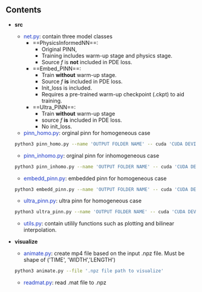 ## Contents 
 - **src**
    - <font color="#1936C9">net.py</font>: contain three model classes 
        - ==PhysicsInformedNN==: 
            - Original PINN, 
            - Training includes warm-up stage and physics stage. 
            - Source *f* is **not** included in PDE loss. 
        - ==Embed_PINN==: 
            - Train **without** warm-up stage.
            - Source *f* **is** included in PDE loss.
            - Init_loss is included. 
            - Requires a pre-trained warm-up checkpoint (.ckpt) to aid training.
        - ==Ultra_PINN==: 
            - Train **without** warm-up stage
            - source *f* **is** included in PDE loss. 
            - No init_loss.
    - <font color="#1936C9">pinn_homo.py</font>: orginal pinn for homogeneous case
    ```bash
    python3 pinn_homo.py --name 'OUTPUT FOLDER NAME' -- cuda 'CUDA DEVICE ID' --data 'GROUND TRUTH DATA PATH'
    ```
    - <font color="#1936C9">pinn_inhomo.py</font>: orginal pinn for inhomogeneous case
    ```bash
    python3 pinn_inhomo.py --name 'OUTPUT FOLDER NAME' -- cuda 'CUDA DEVICE ID' --data 'GROUND TRUTH DATA PATH' --map 'SOS MAP FILE PATH'
    ```
    - <font color="#1936C9">embedd_pinn.py</font>: embedded pinn for homogeneous case
    ```bash
    python3 embedd_pinn.py --name 'OUTPUT FOLDER NAME' -- cuda 'CUDA DEVICE ID' --data 'GROUND TRUTH DATA PATH' --model 'PRETRAINED MODEL CKPT PATH'
    ```
    - <font color="#1936C9">ultra_pinn.py</font>: ultra pinn for homogeneous case
    ```bash
    python3 ultra_pinn.py --name 'OUTPUT FOLDER NAME' -- cuda 'CUDA DEVICE ID' --data 'GROUND TRUTH DATA PATH'
    ```
     - <font color="#1936C9">utils.py</font>: contain utilily functions such as plotting and bilinear interpolation.
    
- **visualize**
    - <font color="#1936C9">animate.py</font>: create mp4 file based on the input .npz file. Must be shape of ('TIME', 'WIDTH','LENGTH')
    ```bash
    python3 animate.py --file '.npz file path to visualize'
    ```
    - <font color="#1936C9">readmat.py</font>: read .mat file to .npz
